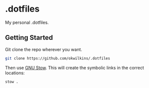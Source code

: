 # .dotfiles

My personal .dotfiles.

## Getting Started

Git clone the repo wherever you want.

```bash
git clone https://github.com/okwilkins/.dotfiles
```

Then use [GNU Stow](https://www.gnu.org/software/stow/). This will create the symbolic links in the correct locations:

```bash
stow .
```

